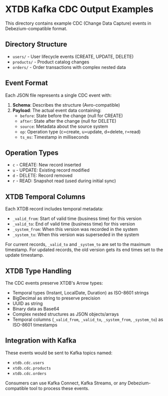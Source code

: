 # XTDB Kafka CDC Output Examples

This directory contains example CDC (Change Data Capture) events in Debezium-compatible format.

## Directory Structure

- `users/` - User lifecycle events (CREATE, UPDATE, DELETE)
- `products/` - Product catalog changes
- `orders/` - Order transactions with complex nested data

## Event Format

Each JSON file represents a single CDC event with:

1. **Schema**: Describes the structure (Avro-compatible)
2. **Payload**: The actual event data containing:
   - `before`: State before the change (null for CREATE)
   - `after`: State after the change (null for DELETE)
   - `source`: Metadata about the source system
   - `op`: Operation type (c=create, u=update, d=delete, r=read)
   - `ts_ms`: Timestamp in milliseconds

## Operation Types

- `c` - CREATE: New record inserted
- `u` - UPDATE: Existing record modified
- `d` - DELETE: Record removed
- `r` - READ: Snapshot read (used during initial sync)

## XTDB Temporal Columns

Each XTDB record includes temporal metadata:
- `_valid_from`: Start of valid time (business time) for this version
- `_valid_to`: End of valid time (business time) for this version  
- `_system_from`: When this version was recorded in the system
- `_system_to`: When this version was superseded in the system

For current records, `_valid_to` and `_system_to` are set to the maximum timestamp.
For updated records, the old version gets its end times set to the update timestamp.

## XTDB Type Handling

The CDC events preserve XTDB's Arrow types:
- Temporal types (Instant, LocalDate, Duration) as ISO-8601 strings
- BigDecimal as string to preserve precision
- UUID as string
- Binary data as Base64
- Complex nested structures as JSON objects/arrays
- Temporal columns (`_valid_from`, `_valid_to`, `_system_from`, `_system_to`) as ISO-8601 timestamps

## Integration with Kafka

These events would be sent to Kafka topics named:
- `xtdb.cdc.users`
- `xtdb.cdc.products`
- `xtdb.cdc.orders`

Consumers can use Kafka Connect, Kafka Streams, or any Debezium-compatible tool to process these events.
